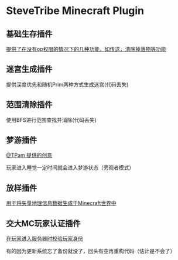 # SteveTribe Minecraft Plugin

## 基础生存插件
[提供了在没有op权限的情况下的几种功能，如传送，清除掉落物等功能](BasisSurvivalPlugin/README.md)

## 迷宫生成插件
提供深度优先和随机Prim两种方式生成迷宫(代码丢失)

## 范围清除插件
使用BFS进行范围查找并消除(代码丢失)

## 梦游插件
[@TPam 提供的创意](DreamFlyPlugin/README.md)

玩家进入睡觉一定时间就会进入梦游状态（旁观者模式）

## 放样插件

[用于将矢量地理信息数据生成于Minecraft世界中](LayingOffPlugin/README.md)

## 交大MC玩家认证插件

[在玩家进入服务器时校验玩家身份](SWJTUAuthPlugin/README.md)











有的因为更新系统忘了备份就没了，回头有空再重构代码（估计是不会了）
